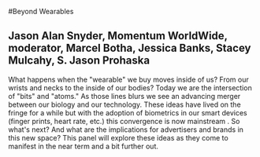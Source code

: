 #Beyond Wearables
## Jason Alan Snyder, Momentum WorldWide, moderator, Marcel Botha, Jessica Banks, Stacey Mulcahy, S. Jason Prohaska
What happens when the "wearable" we buy moves inside of us? From our wrists and necks to the inside of our bodies? Today we are the intersection of "bits" and "atoms." As those lines blurs we see an advancing merger between our biology and our technology. These ideas have lived on the fringe for a while but with the adoption of biometrics in our smart devices (finger prints, heart rate, etc.) this convergence is now mainstream . So what's next? And what are the implications for advertisers and brands in this new space? This panel will explore these ideas as they come to manifest in the near term and a bit further out.